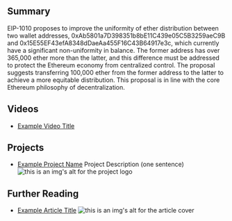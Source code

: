## Summary

EIP-1010 proposes to improve the uniformity of ether distribution between two wallet addresses, 0xAb5801a7D398351b8bE11C439e05C5B3259aeC9B and 0x15E55EF43efA8348dDaeAa455F16C43B64917e3c, which currently have a significant non-uniformity in balance. The former address has over 365,000 ether more than the latter, and this difference must be addressed to protect the Ethereum economy from centralized control. The proposal suggests transferring 100,000 ether from the former address to the latter to achieve a more equitable distribution. This proposal is in line with the core Ethereum philosophy of decentralization.

## Videos

- [Example Video Title](https://www.youtube.com/watch?v=TDGq4aeevgY)

## Projects

- [Example Project Name](https://xxxx.xxx/xxxxx) Project Description (one sentence) ![this is an img's alt for the project logo](https://xxxx.xxx/project-logo.xxx)

## Further Reading

- [Example Article Title](https://xxxx.xxx/xxxxx) ![this is an img's alt for the article cover](https://xxxx.xxx/article-cover.xxx)

